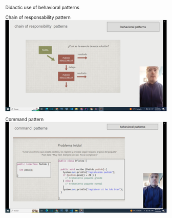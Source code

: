 Didactic use of behavioral patterns


Chain of responsability pattern
[![Chain-responsability](images/video-chainRes.png)](https://youtu.be/WKXTOdMLPQw)



Command pattern
[![Command](images/video-command.png)](https://youtu.be/VpkBKZk1fZg)

